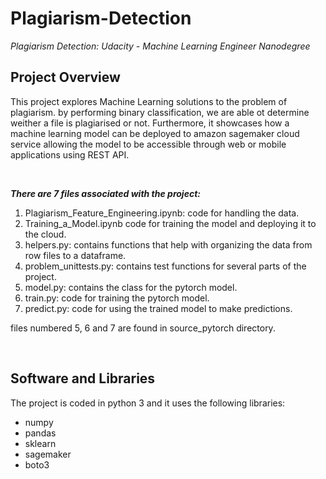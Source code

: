 # Plagiarism-Detection
*Plagiarism Detection: Udacity - Machine Learning Engineer Nanodegree*

## Project Overview

This project explores Machine Learning solutions to the problem of plagiarism. by performing binary classification, we are able ot determine weither a file is plagiarised or not. Furthermore, it showcases how a machine learning model can be deployed to amazon sagemaker cloud service allowing the model to be accessible through web or mobile applications using REST API.

&nbsp;

___There are 7 files associated with the project:___
1. Plagiarism_Feature_Engineering.ipynb: code for handling the data.
2. Training_a_Model.ipynb code for training the model and deploying it to the cloud.
3. helpers.py: contains functions that help with organizing the data from row files to a dataframe.
4. problem_unittests.py: contains test functions for several parts of the project.
5. model.py: contains the class for the pytorch model.
6. train.py: code for training the pytorch model.
7. predict.py: code for using the trained model to make predictions.

files numbered 5, 6 and 7 are found in source_pytorch directory.

&nbsp;

## Software and Libraries
The project is coded in python 3 and it uses the following libraries:
* numpy
* pandas
* sklearn
* sagemaker
* boto3
